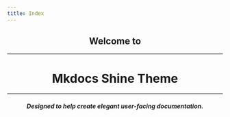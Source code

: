 ```yaml
---
title: Index
---
```


<center>
  <h2>
    Welcome to
  </h2>
  <hr />
  <h1>
    Mkdocs Shine Theme
  </h1>
  <hr />
  <div class="w3-text-grey">
    <h5>
      Designed to help create elegant user-facing documentation.
    </h5>
  </div>
</center>




